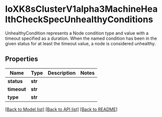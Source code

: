 # IoXK8sClusterV1alpha3MachineHealthCheckSpecUnhealthyConditions

UnhealthyCondition represents a Node condition type and value with a timeout specified as a duration.  When the named condition has been in the given status for at least the timeout value, a node is considered unhealthy.
## Properties
Name | Type | Description | Notes
------------ | ------------- | ------------- | -------------
**status** | **str** |  | 
**timeout** | **str** |  | 
**type** | **str** |  | 

[[Back to Model list]](../README.md#documentation-for-models) [[Back to API list]](../README.md#documentation-for-api-endpoints) [[Back to README]](../README.md)


